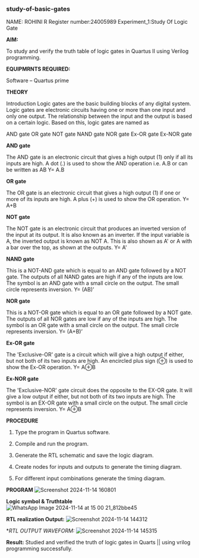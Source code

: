 ### study-of-basic-gates
NAME: ROHINI R 
Register number:24005989
Experiment_1:Study Of Logic Gate


**AIM:** 

To study and verify the truth table of logic gates in Quartus II using Verilog programming.

**EQUIPMRNTS REQUIRED:**

Software – Quartus prime 

**THEORY**

Introduction Logic gates are the basic building blocks of any digital system. Logic gates are electronic circuits having one or more than one input and only one output. The relationship between the input and the output is based on a certain logic. Based on this, logic gates are named as

AND gate OR gate NOT gate NAND gate NOR gate Ex-OR gate Ex-NOR gate

**AND gate**

The AND gate is an electronic circuit that gives a high output (1) only if all its inputs are high. A dot (.) is used to show the AND operation i.e. A.B or can be written as AB
Y= A.B

**OR gate** 

The OR gate is an electronic circuit that gives a high output (1) if one or more of its inputs are high. A plus (+) is used to show the OR operation.
Y= A+B

**NOT gate**

The NOT gate is an electronic circuit that produces an inverted version of the input at its output. It is also known as an inverter. If the input variable is A, the inverted output is known as NOT A. This is also shown as A' or A with a bar over the top, as shown at the outputs.
Y= A'

**NAND gate**

This is a NOT-AND gate which is equal to an AND gate followed by a NOT gate. The outputs of all NAND gates are high if any of the inputs are low. The symbol is an AND gate with a small circle on the output. The small circle represents inversion.
Y= (AB)’

**NOR gate**

This is a NOT-OR gate which is equal to an OR gate followed by a NOT gate. The outputs of all NOR gates are low if any of the inputs are high. The symbol is an OR gate with a small circle on the output. The small circle represents inversion.
Y= (A+B)’

**Ex-OR gate**

The 'Exclusive-OR' gate is a circuit which will give a high output if either, but not both of its two inputs are high. An encircled plus sign (⊕) is used to show the Ex-OR operation.
Y= A⊕B

**Ex-NOR gate**

The 'Exclusive-NOR' gate circuit does the opposite to the EX-OR gate. It will give a low output if either, but not both of its two inputs are high. The symbol is an EX-OR gate with a small circle on the output. The small circle represents inversion.
Y= A⊕B

**PROCEDURE** 

1.	Type the program in Quartus software.

2.	Compile and run the program.

3.	Generate the RTL schematic and save the logic diagram.

4.	Create nodes for inputs and outputs to generate the timing diagram.

5.	For different input combinations generate the timing diagram.


**PROGRAM**
![Screenshot 2024-11-14 160801](https://github.com/user-attachments/assets/a835a874-847b-4bb9-8a7a-c0c0e247ec0d)

**Logic symbol & Truthtable**
![WhatsApp Image 2024-11-14 at 15 00 21_812bbe45](https://github.com/user-attachments/assets/7aa52e60-dcc5-4dbc-bc44-4febf5e2debb)


**RTL realization Output:** 
![Screenshot 2024-11-14 144312](https://github.com/user-attachments/assets/b8cf8e07-c223-46df-9d55-89f9d62161ca)

**RTL OUTPUT WAVEFORM:*
![Screenshot 2024-11-14 145315](https://github.com/user-attachments/assets/83f8bc1d-1c09-44ad-accb-e8513fc22581)


**Result:**
Studied and verified the truth of logic gates in Quarts || using vrilog programming successfully.



